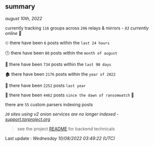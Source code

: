 
## summary
_august 10th, 2022_

currently tracking `116` groups across `206` relays & mirrors - _`93` currently online_ 📡

⏲ there have been `6` posts within the `last 24 hours`

🕓 there have been `80` posts within the `month of august`

📅 there have been `734` posts within the `last 90 days`

🏚 there have been `2176` posts within the `year of 2022`

🚀 there have been `2252` posts `last year`

🦕 there have been `4462` posts `since the dawn of ransomwatch` 🐣

there are `55` custom parsers indexing posts

_`20` sites using v2 onion services are no longer indexed - [support.torproject.org](https://support.torproject.org/onionservices/v2-deprecation/)_

> see the project [README](https://github.com/jmousqueton/ransomwatch#readme) for backend technicals



Last update : _Wednesday 10/08/2022 03:49:22 (UTC)_

